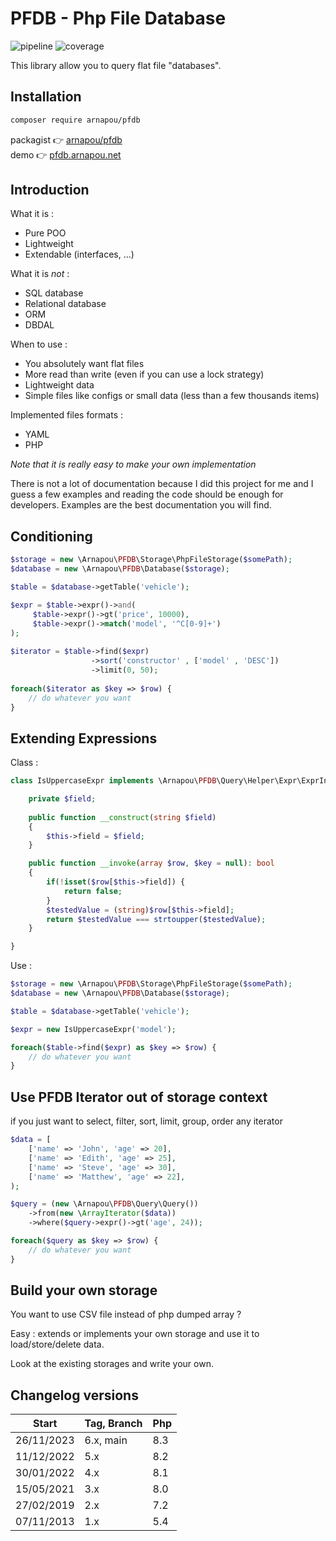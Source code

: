 PFDB - Php File Database
====================

![pipeline](https://gitlab.com/arnapou/pfdb/badges/main/pipeline.svg)
![coverage](https://gitlab.com/arnapou/pfdb/badges/main/coverage.svg?job=test%3A%20%5B8.3%5D)

This library allow you to query flat file "databases".

Installation
--------------------

```bash
composer require arnapou/pfdb
```

packagist 👉️ [arnapou/pfdb](https://packagist.org/packages/arnapou/pfdb)<br>
demo 👉️ [pfdb.arnapou.net](https://pfdb.arnapou.net/)

Introduction
--------------------

What it is :

* Pure POO
* Lightweight
* Extendable (interfaces, ...)

What it is _not_ :

* SQL database
* Relational database
* ORM
* DBDAL

When to use : 

* You absolutely want flat files
* More read than write (even if you can use a lock strategy)
* Lightweight data
* Simple files like configs or small data (less than a few thousands items)

Implemented files formats :

* YAML
* PHP

_Note that it is really easy to make your own implementation_


There is not a lot of documentation because I did this project for me and I guess a few examples and reading the code should be enough for developers.
Examples are the best documentation you will find.


Conditioning
--------------------
```php
$storage = new \Arnapou\PFDB\Storage\PhpFileStorage($somePath);
$database = new \Arnapou\PFDB\Database($storage);

$table = $database->getTable('vehicle');

$expr = $table->expr()->and(
     $table->expr()->gt('price', 10000),
     $table->expr()->match('model', '^C[0-9]+')
);
    
$iterator = $table->find($expr)
                  ->sort('constructor' , ['model' , 'DESC'])
                  ->limit(0, 50);
                  
foreach($iterator as $key => $row) {
    // do whatever you want
}
```
    
Extending Expressions
--------------------
Class :

```php
class IsUppercaseExpr implements \Arnapou\PFDB\Query\Helper\Expr\ExprInterface {

    private $field;
    
    public function __construct(string $field) 
    {
        $this->field = $field;
    }

    public function __invoke(array $row, $key = null): bool
    {
        if(!isset($row[$this->field]) {
            return false;
        }
        $testedValue = (string)$row[$this->field];
        return $testedValue === strtoupper($testedValue);
    }

}
```

Use :

```php
$storage = new \Arnapou\PFDB\Storage\PhpFileStorage($somePath);
$database = new \Arnapou\PFDB\Database($storage);

$table = $database->getTable('vehicle');

$expr = new IsUppercaseExpr('model');

foreach($table->find($expr) as $key => $row) {
    // do whatever you want
}
```

Use PFDB Iterator out of storage context
--------------------

if you just want to select, filter, sort, limit, group, order any iterator 

```php
$data = [
    ['name' => 'John', 'age' => 20],
    ['name' => 'Edith', 'age' => 25],
    ['name' => 'Steve', 'age' => 30],
    ['name' => 'Matthew', 'age' => 22],
);

$query = (new \Arnapou\PFDB\Query\Query())
    ->from(new \ArrayIterator($data))
    ->where($query->expr()->gt('age', 24));

foreach($query as $key => $row) {
    // do whatever you want
}
```

Build your own storage
--------------------
You want to use CSV file instead of php dumped array ?

Easy : extends or implements your own storage and use it to load/store/delete data.

Look at the existing storages and write your own.

Changelog versions
--------------------

| Start      | Tag, Branch | Php | 
|------------|-------------|-----|
| 26/11/2023 | 6.x, main   | 8.3 |
| 11/12/2022 | 5.x         | 8.2 |
| 30/01/2022 | 4.x         | 8.1 |
| 15/05/2021 | 3.x         | 8.0 |
| 27/02/2019 | 2.x         | 7.2 |
| 07/11/2013 | 1.x         | 5.4 |
